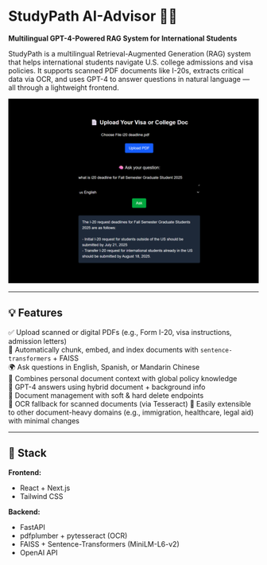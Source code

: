 # StudyPath AI-Advisor 🧠📄  
**Multilingual GPT-4-Powered RAG System for International Students**

StudyPath is a multilingual Retrieval-Augmented Generation (RAG) system that helps international students navigate U.S. college admissions and visa policies. It supports scanned PDF documents like I-20s, extracts critical data via OCR, and uses GPT-4 to answer questions in natural language — all through a lightweight frontend.

![Demo Screenshot](./ScreenshotDEMO.png)

---

## 💡 Features

✅ Upload scanned or digital PDFs (e.g., Form I-20, visa instructions, admission letters)  
🧠 Automatically chunk, embed, and index documents with `sentence-transformers` + FAISS  
🌍 Ask questions in English, Spanish, or Mandarin Chinese  
🧾 Combines personal document context with global policy knowledge  
💬 GPT-4 answers using hybrid document + background info  
🧼 Document management with soft & hard delete endpoints  
🧪 OCR fallback for scanned documents (via Tesseract)
🔄 Easily extensible to other document-heavy domains (e.g., immigration, healthcare, legal aid) with minimal changes

---

## 🧱 Stack

**Frontend:**  
- React + Next.js  
- Tailwind CSS

**Backend:**  
- FastAPI  
- pdfplumber + pytesseract (OCR)  
- FAISS + Sentence-Transformers (MiniLM-L6-v2)  
- OpenAI API


